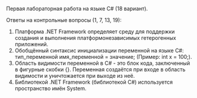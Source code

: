 Первая лабораторная работа на языке C# (18 вариант).

Ответы на контрольные вопросы (1, 7, 13, 19):
1. Платформа .NET Framework определяет среду для поддержки создания и выполнения платформонезависимых гетерогенных приложений.
7. Обобщённый синтаксис инициализации переменной на языке C#: тип_переменной имя_переменной = значение; (Пример: int x = 100;).
13. Область видимости переменной в C# - это блок кода, заключенный в фигурные скобки {}. Переменная создаётся при входе в область видимости и уничтожается при выходе из неё.
19. Библиотекой .NET Framework (библиотекой С#) используется пространство имён System.
